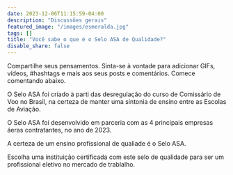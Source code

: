 ```yaml
---
date: 2023-12-06T11:15:59-04:00
description: "Discussões gerais"
featured_image: "/images/esmeralda.jpg"
tags: []
title: "Você sabe o que é o Selo ASA de Qualidade?"
disable_share: false
---
```

Compartilhe seus pensamentos. Sinta-se à vontade para adicionar GIFs, vídeos, #hashtags e mais aos seus posts e comentários. Comece comentando abaixo.

O Selo ASA foi criado à parti das desregulação do curso de Comissário de Voo no Brasil, na certeza de manter uma sintonia de ensino entre as Escolas de Aviação.

O Selo ASA foi desenvolvido em parceria com as 4 principais empresas áeras contratantes, no ano de 2023. 

A certeza de um ensino profissional de qualiade é o Selo ASA. 

Escolha uma instituição certificada com este selo de qualidade para ser um profissional eletivo no mercado de trablalho.
